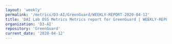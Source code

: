 ```yaml
---
layout: 'weekly'
permalink: '/metrics/D3-AI/GreenGuard/WEEKLY-REPORT-2020-04-12'
title: 'DAI Lab OSS Metrics Metrics report for GreenGuard | WEEKLY-REPORT-2020-04-12'
organization: 'D3-AI'
repository: 'GreenGuard'
current_date: '2020-04-12'
---
```

